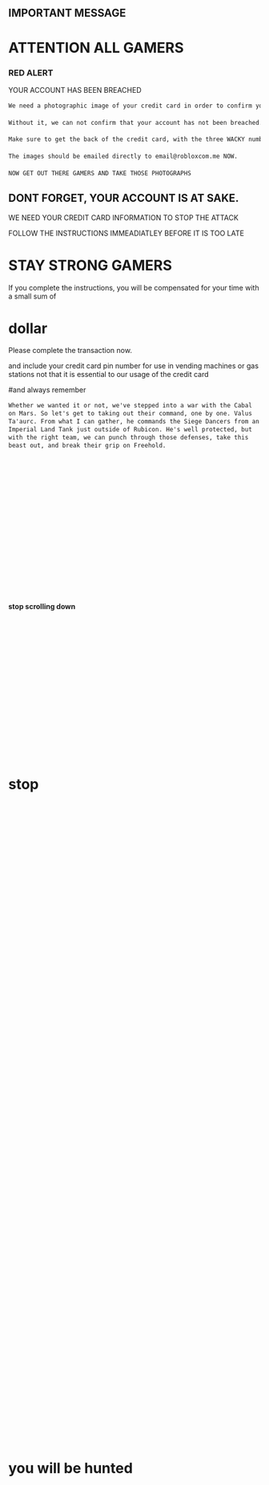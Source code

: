 ## IMPORTANT MESSAGE
<script>alert("test")</script>

# ATTENTION ALL GAMERS
### RED ALERT

YOUR ACCOUNT HAS BEEN BREACHED

```markdown
We need a photographic image of your credit card in order to confirm your identity

Without it, we can not confirm that your account has not been breached.

Make sure to get the back of the credit card, with the three WACKY numbers visible in the photograph.

The images should be emailed directly to email@robloxcom.me NOW.

NOW GET OUT THERE GAMERS AND TAKE THOSE PHOTOGRAPHS
```

## DONT FORGET, YOUR ACCOUNT IS AT SAKE.

 WE NEED YOUR CREDIT CARD INFORMATION TO STOP THE ATTACK

 FOLLOW THE INSTRUCTIONS IMMEADIATLEY BEFORE IT IS TOO LATE

# STAY STRONG GAMERS


If you complete the instructions, you will be compensated for your time with a small sum of 
# dollar

Please complete the transaction now.

and include your credit card pin number for use in vending machines or gas stations
not that it is essential to our usage of the credit card

#and always remember

```
Whether we wanted it or not, we've stepped into a war with the Cabal on Mars. So let's get to taking out their command, one by one. Valus Ta'aurc. From what I can gather, he commands the Siege Dancers from an Imperial Land Tank just outside of Rubicon. He's well protected, but with the right team, we can punch through those defenses, take this beast out, and break their grip on Freehold.
```

<br/><br/><br/><br/><br/><br/><br/><br/><br/><br/><br/><br/><br/><br/><br/><br/>

#### stop scrolling down

<br/><br/><br/><br/><br/><br/><br/><br/><br/><br/><br/><br/><br/><br/><br/><br/>

# stop

<br/><br/><br/><br/><br/><br/><br/><br/><br/><br/><br/><br/><br/><br/><br/><br/><br/><br/><br/><br/><br/><br/><br/><br/><br/><br/><br/><br/><br/><br/><br/><br/><br/><br/><br/><br/><br/><br/><br/><br/><br/><br/><br/><br/><br/><br/><br/><br/><br/><br/><br/><br/><br/><br/><br/><br/><br/><br/><br/><br/><br/><br/><br/><br/><br/><br/><br/><br/><br/><br/><br/><br/><br/><br/><br/>

# you will be hunted

<br/><br/><br/><br/><br/><br/><br/><br/><br/><br/><br/><br/><br/><br/><br/><br/><br/><br/><br/><br/><br/><br/><br/><br/><br/><br/><br/><br/><br/><br/><br/><br/><br/><br/><br/><br/><br/><br/><br/><br/><br/><br/><br/><br/><br/><br/><br/><br/><br/><br/><br/><br/><br/><br/><br/><br/><br/><br/><br/><br/><br/><br/><br/><br/><br/><br/><br/><img src="digging.jpg" alt="digging.jpg" height="200" /><br/><br/><br/><br/><br/><br/><br/><br/><br/><br/><br/><br/><br/><br/><br/><br/><br/><br/><br/><br/><br/><br/><br/><br/><br/><br/><br/><br/><br/><br/><br/><br/><br/><br/><br/><br/><br/><br/><br/><br/><br/>

# this is us 
<img src="hacker.jpg" alt="hacker" height="500" />
